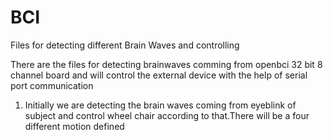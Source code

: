 # BCI
Files for detecting different Brain Waves and controlling

There are the files for detecting brainwaves comming from openbci 32 bit 8 channel board and will control the external device with the help of serial port communication



1. Initially we are detecting the brain waves coming from eyeblink of subject and control wheel chair according to that.There will be a four different motion defined 
